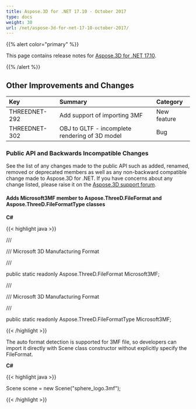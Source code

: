 ```yaml
---
title: Aspose.3D for .NET 17.10 - October 2017
type: docs
weight: 30
url: /net/aspose-3d-for-net-17-10-october-2017/
---
```


{{% alert color="primary" %}} 

This page contains release notes for [Aspose.3D for .NET 17.10](https://www.nuget.org/packages/Aspose.3D/17.10.0).

{{% /alert %}} 
## **Other Improvements and Changes**

|**Key**|**Summary**|**Category**|
| :- | :- | :- |
|THREEDNET-292|Add support of importing 3MF|New feature|
|THREEDNET-302|OBJ to GLTF - incomplete rendering of 3D model|Bug|
### **Public API and Backwards Incompatible Changes**
See the list of any changes made to the public API such as added, renamed, removed or deprecated members as well as any non-backward compatible change made to Aspose.3D for .NET. If you have concerns about any change listed, please raise it on the [Aspose.3D support forum](http://www.aspose.com/community/forums/aspose.3d-product-family/535/showforum.aspx).
#### **Adds Microsoft3MF member to Aspose.ThreeD.FileFormat and Aspose.ThreeD.FileFormatType classes**
**C#**

{{< highlight java >}}

 /// <summary>

/// Microsoft 3D Manufacturing Format

/// </summary>

public static readonly Aspose.ThreeD.FileFormat Microsoft3MF;



/// <summary>

/// Microsoft 3D Manufacturing Format

/// </summary>

public static readonly Aspose.ThreeD.FileFormatType Microsoft3MF;

{{< /highlight >}}

The auto format detection is supported for 3MF file, so developers can import it directly with Scene class constructor without explicitly specify the FileFormat.

**C#**

{{< highlight java >}}

 Scene scene = new Scene("sphere_logo.3mf");

{{< /highlight >}}
